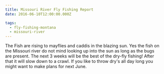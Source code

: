 ```yaml
---
title: Missouri River Fly Fishing Report
date: 2016-06-10T12:00:00.000Z

tags:
  - fly-fishing-montana
  - missouri-river
---
```


The Fish are rising to mayflies and caddis in the blazing sun. Yes the fish on the Missouri river do not mind looking up into the sun as long as the bugs are present. The next 3 weeks will be the best of the dry-fly fishing! After that it will slow down to a crawl. If you like to throw dry's all day long you might want to make plans for next June.
